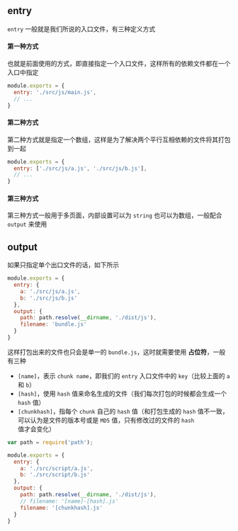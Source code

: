 ## entry

`entry` 一般就是我们所说的入口文件，有三种定义方式

#### 第一种方式

也就是前面使用的方式，即直接指定一个入口文件，这样所有的依赖文件都在一个入口中指定

```js
module.exports = {
  entry: './src/js/main.js',
  // ...
}
```

#### 第二种方式

第二种方式就是指定一个数组，这样是为了解决两个平行互相依赖的文件将其打包到一起

```js
module.exports = {
  entry: ['./src/js/a.js', './src/js/b.js'],
  // ...
}
```

#### 第三种方式

第三种方式一般用于多页面，内部设置可以为 `string` 也可以为数组，一般配合 `output` 来使用


## output

如果只指定单个出口文件的话，如下所示

```js
module.exports = {
  entry: {
    a: './src/js/a.js',
    b: './src/js/b.js'
  },
  output: {
    path: path.resolve(__dirname, './dist/js'),
    filename: 'bundle.js'
  }
}
```

这样打包出来的文件也只会是单一的 `bundle.js`，这时就需要使用 **占位符**，一般有三种

* `[name]`，表示 `chunk name`，即我们的 `entry` 入口文件中的 `key`（比较上面的 `a` 和 `b`）
* `[hash]`，使用 `hash` 值来命名生成的文件（我们每次打包的时候都会生成一个 `hash` 值）
* `[chunkhash]`，指每个 `chunk` 自己的 `hash` 值（和打包生成的 `hash` 值不一致，可以认为是文件的版本号或是 `MD5` 值，只有修改过的文件的 `hash` 值才会变化）

```js
var path = require('path');

module.exports = {
  entry: {
    a: './src/script/a.js',
    b: './src/script/b.js'
  },
  output: {
    path: path.resolve(__dirname, './dist/js'),
    // filename: '[name]-[hash].js'
    filename: '[chunkhash].js'
  }
}
```